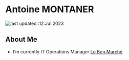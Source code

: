 # Antoine MONTANER
![last updated :12.Jul.2023](https://img.shields.io/badge/last_updated-12.Jul.2023-informational)

## About Me

- I’m currently IT Operations Manager [Le Bon Marché](https://www.lebonmarche.com/).
